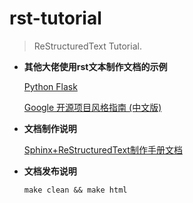 # rst-tutorial

> ReStructuredText Tutorial. 

- **其他大佬使用rst文本制作文档的示例**

  [Python Flask](http://flask.pocoo.org)

  [Google 开源项目风格指南 (中文版)](https://zh-google-styleguide.readthedocs.io/en/latest/)

- **文档制作说明**

  [Sphinx+ReStructuredText制作手册文档](https://wzx3.github.io/2019/04/30/Sphinx-ReStructuredText%E5%88%B6%E4%BD%9C%E6%89%8B%E5%86%8C%E6%96%87%E6%A1%A3/)

- **文档发布说明**

  ```shell
  make clean && make html
  ```
